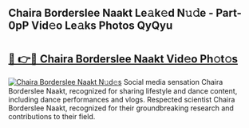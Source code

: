 ## Chaira Borderslee Naakt Le𝚊k𝚎d N𝚞𝚍e - Part-0pP Vid𝚎o Le𝚊ks Photos QyQyu

# <h2><a href="http://fb9vq7.evod.top/?m=Chaira+Borderslee+Naakt">🔗 👉🔴 Chaira Borderslee Naakt Vid𝚎o Ph𝚘t𝚘s</a></h2>

[![Chaira Borderslee Naakt N𝚞d𝚎s](https://i.imgur.com/8V9OHl7.gif)](http://fb9vq7.evod.top/?m=Chaira+Borderslee+Naakt)
Social media sensation Chaira Borderslee Naakt, recognized for sharing lifestyle and dance content, including dance performances and vlogs. Respected scientist Chaira Borderslee Naakt, recognized for their groundbreaking research and contributions to their field. 
